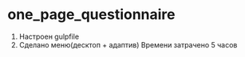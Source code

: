 # one_page_questionnaire

1. Настроен gulpfile
2. Сделано меню(десктоп + адаптив)
	Времени затрачено 5 часов